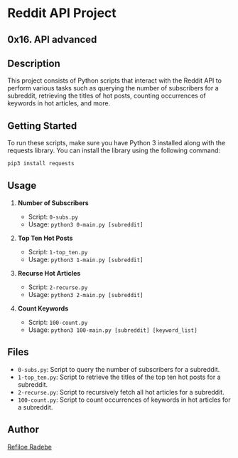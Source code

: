 # Reddit API Project
## 0x16. API advanced

## Description
This project consists of Python scripts that interact with the Reddit API to perform various tasks such as querying the number of subscribers for a subreddit, retrieving the titles of hot posts, counting occurrences of keywords in hot articles, and more.

## Getting Started
To run these scripts, make sure you have Python 3 installed along with the requests library. You can install the library using the following command:
```bash
pip3 install requests
```

## Usage
1. **Number of Subscribers**
    - Script: `0-subs.py`
    - Usage: `python3 0-main.py [subreddit]`

2. **Top Ten Hot Posts**
    - Script: `1-top_ten.py`
    - Usage: `python3 1-main.py [subreddit]`

3. **Recurse Hot Articles**
    - Script: `2-recurse.py`
    - Usage: `python3 2-main.py [subreddit]`

4. **Count Keywords**
    - Script: `100-count.py`
    - Usage: `python3 100-main.py [subreddit] [keyword_list]`

## Files
- `0-subs.py`: Script to query the number of subscribers for a subreddit.
- `1-top_ten.py`: Script to retrieve the titles of the top ten hot posts for a subreddit.
- `2-recurse.py`: Script to recursively fetch all hot articles for a subreddit.
- `100-count.py`: Script to count occurrences of keywords in hot articles for a subreddit.

## Author
[Refiloe Radebe](https://github.com/kweenDev)
